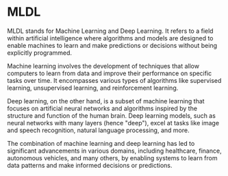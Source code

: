 # MLDL
MLDL stands for Machine Learning and Deep Learning. It refers to a field within artificial intelligence where algorithms and models are designed to enable machines to learn and make predictions or decisions without being explicitly programmed.

Machine learning involves the development of techniques that allow computers to learn from data and improve their performance on specific tasks over time. It encompasses various types of algorithms like supervised learning, unsupervised learning, and reinforcement learning.

Deep learning, on the other hand, is a subset of machine learning that focuses on artificial neural networks and algorithms inspired by the structure and function of the human brain. Deep learning models, such as neural networks with many layers (hence "deep"), excel at tasks like image and speech recognition, natural language processing, and more.

The combination of machine learning and deep learning has led to significant advancements in various domains, including healthcare, finance, autonomous vehicles, and many others, by enabling systems to learn from data patterns and make informed decisions or predictions.
